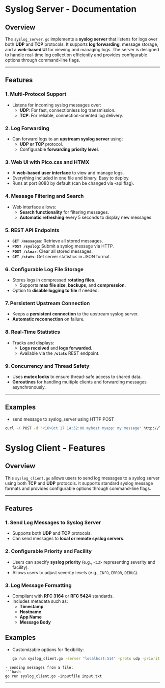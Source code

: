 # Syslog Server - Documentation

## Overview
The `syslog_server.go` implements a **syslog server** that listens for logs over both **UDP** and **TCP** protocols. It supports **log forwarding**, message storage, and a **web-based UI** for viewing and managing logs. The server is designed to handle real-time log collection efficiently and provides configurable options through command-line flags.

---

## Features

### 1. Multi-Protocol Support
- Listens for incoming syslog messages over:
  - **UDP**: For fast, connectionless log transmission.
  - **TCP**: For reliable, connection-oriented log delivery.

### 2. Log Forwarding
- Can forward logs to an **upstream syslog server** using:
  - **UDP or TCP** protocol.
  - Configurable **forwarding priority level**.

### 3. Web UI with Pico.css and HTMX
- A **web-based user interface** to view and manage logs.
- Everything included in one file and binary. Easy to deploy.
- Runs at port 8080 by default (can be changed via -api flag).
  
### 4. Message Filtering and Search
- Web interface allows:
  - **Search functionality** for filtering messages.
  - **Automatic refreshing** every 5 seconds to display new messages.

### 5. REST API Endpoints
- **`GET /messages`**: Retrieve all stored messages.
- **`POST /syslog`**: Submit a syslog message via HTTP.
- **`POST /clear`**: Clear all stored messages.
- **`GET /stats`**: Get server statistics in JSON format.

### 6. Configurable Log File Storage
- Stores logs in compressed **rotating files**.
  - Supports **max file size**, **backups**, and **compression**.
- Option to **disable logging to file** if needed.

### 7. Persistent Upstream Connection
- Keeps a **persistent connection** to the upstream syslog server.
- **Automatic reconnection** on failure.

### 8. Real-Time Statistics
- Tracks and displays:
  - **Logs received** and **logs forwarded**.
  - Available via the **`/stats`** REST endpoint.

### 9. Concurrency and Thread Safety
- Uses **mutex locks** to ensure thread-safe access to shared data.
- **Goroutines** for handling multiple clients and forwarding messages asynchronously.

---

## Examples


- send message to syslog_server using HTTP POST
```bash
curl -X POST -d "<16>Oct 17 14:32:00 myhost myapp: my message" http://localhost:8080/syslog 
```

# Syslog Client - Features

## Overview
This `syslog_client.go` allows users to send log messages to a syslog server using both **TCP** and **UDP** protocols. It supports standard syslog message formats and provides configurable options through command-line flags.

---

## Features

### 1. Send Log Messages to Syslog Server
- Supports both **UDP** and **TCP** protocols.
- Can send messages to **local or remote syslog servers**.

### 2. Configurable Priority and Facility
- Users can specify **syslog priority** (e.g., `<13>` representing severity and facility).
- Allows users to adjust severity levels (e.g., `INFO`, `ERROR`, `DEBUG`).

### 3. Log Message Formatting
- Compliant with **RFC 3164** or **RFC 5424** standards.
- Includes metadata such as:
  - **Timestamp**
  - **Hostname**
  - **App Name**
  - **Message Body**

## Examples

- Customizable options for flexibility:
  
  ```bash
  go run syslog_client.go -server "localhost:514" -proto udp -priority 13 -app "myapp" "Test log message"
```
- Sending messages from a file:
```bash
go run syslog_client.go -inputfile input.txt
```

---

